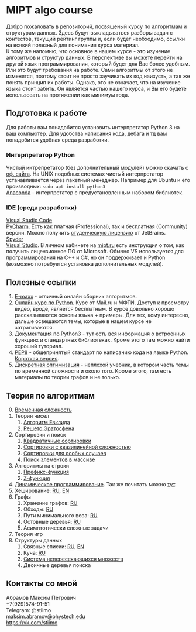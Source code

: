 # MIPT algo course
Добро пожаловать в репозиторий, посвященый курсу по алгоритмам и структурам данных.
Здесь будут выкладываться разборы задач с контестов, текущий рейтинг группы и, если будет необходимо, ссылки на всякий полезный для понимания курса материал.<br>
К тому же напомню, что основное в нашем курсе - это изучение алгоритмов и структур данных.
В перспективе вы можете перейти на другой язык программирования, который будет для Вас более удобным.
Или это будут требования на работе.
Сами алгоритмы от этого не изменятся, поэтому стоит не просто заучивать их код наизусть, а так же понять принцип их работы.
Однако, это не означает, что на изучение языка стоит забить.
Он является частью нашего курса, и Вы его будете использовать на протяжении как минимум года.

## Подготовка к работе
Для работы вам понадобится установить интерпретатор Python 3 на ваш компьютер.
Для удобства написания кода, дебага и тд вам понадобится удобная среда разработки.

### Интерпретатор Python
Чистый интрепретатор (без дополнительный модулей) можно скачать с [оф. сайта](https://www.python.org/).
На UNIX подобных системах чистый интерпретатор устанавливается через пакетный менеджер. Например для Ubuntu и его производных:
`sudo apt install python3`<br>
[Anaconda](https://www.anaconda.com/distribution/) - интерпретатор с предустановленным набором библиотек.

### IDE (среда разработки)
[Visual Studio Code](https://code.visualstudio.com/#alt-downloads)<br>
[PyCharm](https://www.jetbrains.com/pycharm/). Есть как платная (Professional), так и бесплатная (Community) версии.
Можно получить [студенческую лицензию](https://jetbrains.ru/students/classroom-licenses/free-classroom-licenses/) от JetBrains.<br>
[Spyder](https://www.spyder-ide.org/)<br>
[Visual Studio](https://visualstudio.microsoft.com/vs/).
В личном кабинете на [mipt.ru](https://mipt.ru) есть инструкция о том, как получить лицензионное ПО от Microsoft.
Обычно VS используется для программирования на C++ и C#, но он поддерживает и Python (возможно потребуется установка дополнительных модулей).

## Полезные ссылки
1. [E-maxx](http://e-maxx.ru/algo/) - отличный онлайн сборник алгоритмов.
2. [Онлайн курс по Python](https://ru.coursera.org/learn/diving-in-python). Курс от Mail.ru и МФТИ. Доступ к просмотру видео, вроде, является бесплатным. В курсе довольно хорошо рассказываются основы языка + примеры. Для тех, кому интересно, дальше освещаются темы, которые в нашем курсе не затрагиваются.
3. [Документация по Python3](https://docs.python.org/3/) - тут есть вся информация о встроенных функциях и стандартных библиотеках. Кроме этого там можно найти хороший туториал.
4. [PEP8](https://www.python.org/dev/peps/pep-0008/) - общепринятый стандарт по написанию кода на языке Python. [Короткая версия](PEP8_short.pdf).
5. [Дискретная оптимизация](discrete_optimization.pdf) - неплохой учебник, в котором часть темы по временной сложности и около того. Кроме этого, там есть материалы по теории графов и не только.

## Теория по алгоритмам
0. [Временная сложность](theory/complexity.pdf)
1. Теория чисел
    1. [Алгоритм Евклида](theory/euclidean_algorithm.pdf)
    2. [Решето Эратосфена](theory/sieve_of_eratosthenes.pdf)
2. Сортировки и поиск
    1. [Квадратичные сортировки](theory/quadratic_sortings.pdf)
    2. [Сортировки с квазилинейной сложностью](theory/quasilinear_sortings.pdf)
    3. [Сортировки для особых случаев](theory/spec_case_sortings.pdf)
    4. [Поиск элементов в массиве](theory/searches.pdf)
3. Алгоритмы на строки
    1. [Префикс-функция](https://e-maxx.ru/algo/prefix_function)
    2. [Z-функция](https://e-maxx.ru/algo/z_function)
4. [Динамическое программирование](theory/dp.ipynb). Так же почитать можно [тут](https://neerc.ifmo.ru/wiki/index.php?title=Динамическое_программирование).
5. Хеширование: [RU](theory/hashing_ru.pdf), [EN](theory/hashing_en.pdf)
6. Графы
    1. Хранение графов: [RU](theory/graph_storage_ru.pdf)
    2. Обходы: [RU](theory/graph_traverse_ru.pdf)
    3. Пути минимального веса: [RU](theory/graph_shortest_ru.pdf)
    4. Остовные деревья: [RU](theory/mst_ru.pdf)
    5. Асимптотически сложные задачи
7. Теория игр
7. Структуры данных
    1. Связные списки: [RU](theory/ll_ru.pdf), [EN](theory/ll_en.pdf)
    2. Куча: [RU](theory/heap_ru.pdf)
    3. [Система непересекающихся множеств](https://e-maxx.ru/algo/dsu)
    4. Двоичные деревья поиска

## Контакты со мной
Абрамов Максим Петрович<br>
+7(929)574-91-51<br>
Telegram: @stiimo<br>
<a href="mailto:maksim.abramov@phystech.edu">maksim.abramov@phystech.edu</a><br>
<a href="https://vk.com/stiimo">https://vk.com/stiimo</a><br>
